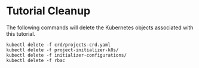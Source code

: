 # Tutorial Cleanup

The following commands will delete the Kubernetes objects associated with this tutorial.

```shell
kubectl delete -f crd/projects-crd.yaml
kubectl delete -f project-initializer-k8s/
kubectl delete -f initializer-configurations/
kubectl delete -f rbac
```
